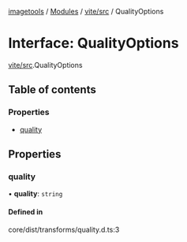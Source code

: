 [imagetools](../README.md) / [Modules](../modules.md) / [vite/src](../modules/vite_src.md) / QualityOptions

# Interface: QualityOptions

[vite/src](../modules/vite_src.md).QualityOptions

## Table of contents

### Properties

- [quality](vite_src.QualityOptions.md#quality)

## Properties

### quality

• **quality**: `string`

#### Defined in

core/dist/transforms/quality.d.ts:3
